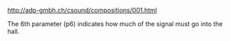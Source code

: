 http://adp-gmbh.ch/csound/compositions/001.html

The 6th parameter (p6) indicates how much of the signal must go into the hall. 
